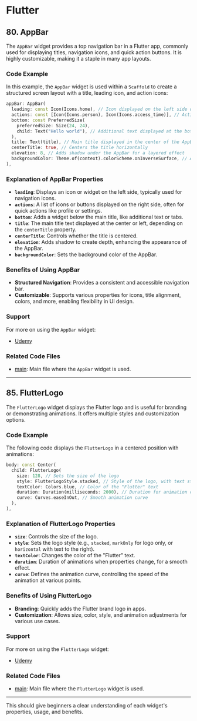 # Flutter

## 80. AppBar

The `AppBar` widget provides a top navigation bar in a Flutter app, commonly used for displaying titles, navigation icons, and quick action buttons. It is highly customizable, making it a staple in many app layouts.

### Code Example

In this example, the `AppBar` widget is used within a `Scaffold` to create a structured screen layout with a title, leading icon, and action icons:

```dart
appBar: AppBar(
  leading: const Icon(Icons.home), // Icon displayed on the left side of the AppBar
  actions: const [Icon(Icons.person), Icon(Icons.access_time)], // Action icons on the right side
  bottom: const PreferredSize(
    preferredSize: Size(24, 24),
    child: Text("Hello world"), // Additional text displayed at the bottom of the AppBar
  ),
  title: Text(title), // Main title displayed in the center of the AppBar
  centerTitle: true, // Centers the title horizontally
  elevation: 8, // Adds shadow under the AppBar for a layered effect
  backgroundColor: Theme.of(context).colorScheme.onInverseSurface, // AppBar background color
),
```

### Explanation of AppBar Properties

- **`leading`**: Displays an icon or widget on the left side, typically used for navigation icons.
- **`actions`**: A list of icons or buttons displayed on the right side, often for quick actions like profile or settings.
- **`bottom`**: Adds a widget below the main title, like additional text or tabs.
- **`title`**: The main title text displayed at the center or left, depending on the `centerTitle` property.
- **`centerTitle`**: Controls whether the title is centered.
- **`elevation`**: Adds shadow to create depth, enhancing the appearance of the AppBar.
- **`backgroundColor`**: Sets the background color of the AppBar.

### Benefits of Using AppBar

- **Structured Navigation**: Provides a consistent and accessible navigation bar.
- **Customizable**: Supports various properties for icons, title alignment, colors, and more, enabling flexibility in UI design.

### Support

For more on using the `AppBar` widget:

- [Udemy](https://www.udemy.com/course/flutter-dart-creez-des-applications-pour-ios-et-android/learn/lecture/44584939#overview)

### Related Code Files

- [main](main.dart): Main file where the `AppBar` widget is used.

---

## 85. FlutterLogo

The `FlutterLogo` widget displays the Flutter logo and is useful for branding or demonstrating animations. It offers multiple styles and customization options.

### Code Example

The following code displays the `FlutterLogo` in a centered position with animations:

```dart
body: const Center(
  child: FlutterLogo(
    size: 128, // Sets the size of the logo
    style: FlutterLogoStyle.stacked, // Style of the logo, with text stacked below the logo icon
    textColor: Colors.blue, // Color of the "Flutter" text
    duration: Duration(milliseconds: 2000), // Duration for animation changes
    curve: Curves.easeInOut, // Smooth animation curve
  ),
),
```

### Explanation of FlutterLogo Properties

- **`size`**: Controls the size of the logo.
- **`style`**: Sets the logo style (e.g., `stacked`, `markOnly` for logo only, or `horizontal` with text to the right).
- **`textColor`**: Changes the color of the "Flutter" text.
- **`duration`**: Duration of animations when properties change, for a smooth effect.
- **`curve`**: Defines the animation curve, controlling the speed of the animation at various points.

### Benefits of Using FlutterLogo

- **Branding**: Quickly adds the Flutter brand logo in apps.
- **Customization**: Allows size, color, style, and animation adjustments for various use cases.

### Support

For more on using the `FlutterLogo` widget:

- [Udemy](https://www.udemy.com/course/flutter-dart-creez-des-applications-pour-ios-et-android/learn/lecture/44584953#overview)

### Related Code Files

- [main](main.dart): Main file where the `FlutterLogo` widget is used.

---

This should give beginners a clear understanding of each widget's properties, usage, and benefits.
